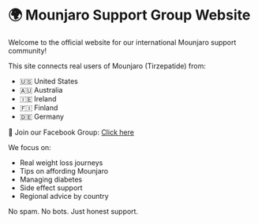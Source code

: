 # 🌍 Mounjaro Support Group Website

Welcome to the official website for our international Mounjaro support community!

This site connects real users of Mounjaro (Tirzepatide) from:
- 🇺🇸 United States
- 🇦🇺 Australia
- 🇮🇪 Ireland
- 🇫🇮 Finland
- 🇩🇪 Germany

💬 Join our Facebook Group: [Click here](https://facebook.com/groups/2166936220491056/)

We focus on:
- Real weight loss journeys
- Tips on affording Mounjaro
- Managing diabetes
- Side effect support
- Regional advice by country

No spam. No bots. Just honest support. 
